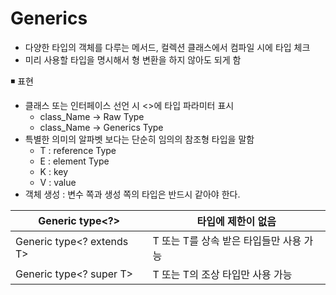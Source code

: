 # Generics

- 다양한 타입의 객체를 다루는 메서드, 컬렉션 클래스에서 컴파일 시에 타입 체크
- 미리 사용할 타입을 명시해서 형 변환을 하지 않아도 되게 함

◾ 표현

- 클래스 또는 인터페이스 선언 시 <>에 타입 파라미터 표시
  - class_Name → Raw Type
  - class_Name<T> → Generics Type
- 특별한 의미의 알파벳 보다는 단순히 임의의 참조형 타입을 말함
  - T : reference Type
  - E : element Type
  - K : key
  - V : value
- 객체 생성 : 변수 쪽과 생성 쪽의 타입은 반드시 같아야 한다.

| Generic type<?>            | 타입에 제한이 없음                      |
| -------------------------- | --------------------------------------- |
| Generic type<? extends  T> | T 또는 T를 상속 받은 타입들만 사용 가능 |
| Generic type<? super T>    | T 또는 T의 조상 타입만 사용 가능        |